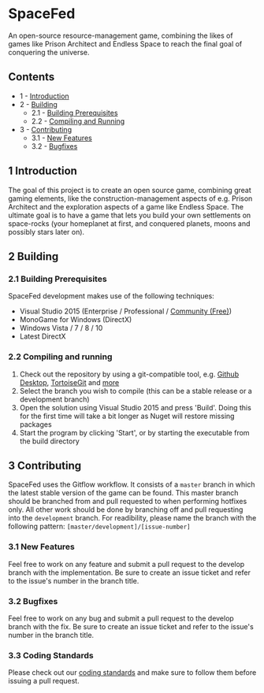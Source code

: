 # SpaceFed

An open-source resource-management game, combining the likes of games like Prison Architect and Endless Space to reach the final goal of conquering the universe.

## Contents
- 1 - [Introduction](#1-introduction)
- 2 - [Building](#2-building)
	- 2.1 - [Building Prerequisites](#21-building-prerequisites)
	- 2.2 - [Compiling and Running](#22-compiling-and-running)
- 3 - [Contributing](#3-contributing)
  - 3.1 - [New Features](#31-new-features)
  - 3.2 - [Bugfixes](#32-bugfixes)

## 1 Introduction
The goal of this project is to create an open source game, combining great gaming elements, like the construction-management aspects of e.g. Prison Architect and the exploration aspects of a game like Endless Space. 
The ultimate goal is to have a game that lets you build your own settlements on space-rocks (your homeplanet at first, and conquered planets, moons and possibly stars later on).

## 2 Building

### 2.1 Building Prerequisites
SpaceFed development makes use of the following techniques:

* Visual Studio 2015 (Enterprise / Professional / [Community (Free)](https://www.visualstudio.com/products/visual-studio-community-vs))
* MonoGame for Windows (DirectX)
* Windows Vista / 7 / 8 / 10
* Latest DirectX

### 2.2 Compiling and running

1. Check out the repository by using a git-compatible tool, e.g. [Github Desktop](https://desktop.github.com), [TortoiseGit](https://tortoisegit.org/download/) and [more](https://help.github.com/articles/which-remote-url-should-i-use)
2. Select the branch you wish to compile (this can be a stable release or a development branch)
3. Open the solution using Visual Studio 2015 and press 'Build'. Doing this for the first time will take a bit longer as Nuget will restore missing packages
4. Start the program by clicking 'Start', or by starting the executable from the build directory

## 3 Contributing
SpaceFed uses the Gitflow workflow. It consists of a `master` branch in which the latest stable version of the game can be found. This master branch should be branched from and pull requested to when performing hotfixes only. 
All other work should be done by branching off and pull requesting into the `development` branch.  For readibility, please name the branch with the following pattern: `[master/development]/[issue-number]`

### 3.1 New Features
Feel free to work on any feature and submit a pull request to the develop branch with the implementation. Be sure to create an issue ticket and refer to the issue's number in the branch title.

### 3.2 Bugfixes
Feel free to work on any bug and submit a pull request to the develop branch with the fix. Be sure to create an issue ticket and refer to the issue's number in the branch title.

### 3.3 Coding Standards
Please check out our [coding standards](https://github.com/adimeus/SpaceFed/blob/master/STANDARDS.md) and make sure to follow them before issuing a pull request.

